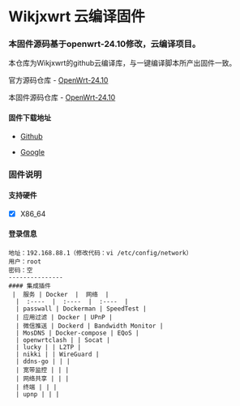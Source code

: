 # Wikjxwrt 云编译固件

### 本固件源码基于openwrt-24.10修改，云编译项目。
   本仓库为Wikjxwrt的github云编译库，与一键编译脚本所产出固件一致。
   
   官方源码仓库 - [OpenWrt-24.10](https://github.com/openwrt/openwrt/tree/openwrt-24.10)
   
   本固件源码仓库 - [OpenWrt-24.10](https://github.com/wixxm/OpenWrt-24.10)

#### 固件下载地址
   - [Github](https://github.com/wixxm/wikjxwrt/releases)
  
   - [Google](https://drive.google.com/drive/folders/1ORaVqeKyvWItATbq0NCFNysLSOhb6Q2N?usp=sharing)
### 固件说明
#### 支持硬件 
- [x] X86_64

#### 登录信息
```
地址：192.168.88.1（修改代码：vi /etc/config/network）
用户：root
密码：空
---------------
#### 集成插件
 |  服务 | Docker  |  网络  |
  |  :----  |  :----  |  :----  |
  | passwall | Dockerman | SpeedTest |
  | 应用过滤 | Docker | UPnP |
  | 微信推送 | Dockerd | Bandwidth Monitor |
  | MosDNS | Docker-compose | EQoS |
  | openwrtclash | | Socat |
  | lucky | | L2TP |
  | nikki | | WireGuard |
  | ddns-go | | |
  | 宽带监控 | | |
  | 网络共享 | | |
  | 终端 | | |
  | upnp | | | 


